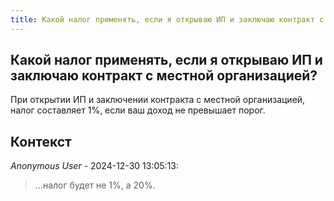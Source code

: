 ```yaml
---
title: Какой налог применять, если я открываю ИП и заключаю контракт с местной организацией?
---
```


## Какой налог применять, если я открываю ИП и заключаю контракт с местной организацией?

При открытии ИП и заключении контракта с местной организацией, налог составляет 1%, если ваш доход не превышает порог.

## Контекст

_Anonymous User_ - 2024-12-30 13:05:13:

> ...налог будет не 1%, а 20%.
